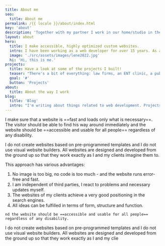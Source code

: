 ```yaml
---
title: About me
seo:
  title: About me
permalink: /{{ locale }}/about/index.html
key: 'about'
description: 'Together with my partner I work in our home/studio in the center of Madrid.'
layout: about
hero:
  title: I make accessible, highly optimized custom websites.
  intro: I have been working as a web developer for over 15 years. As a freelancer and on behalf of agencies I have developed and designed countless websites for small and medium-sized enterprises, freelancers, individuals, associations and foundations. I mainly work with the Jamstack architecture and Wordpress.
  image: './src/assets/images/lene2022.jpg'
  hi: 'Hi, this is me.'
projects:
  title: Have a look at some of the projects I built!
  teaser: "There's a bit of everything: law firms, an ENT clinic, a public school, a cultural foundation, music groups..."
  goal: '#'
  button: 'Projects'
about:
  title: About the way I work
blog:
  title: 'Blog'
  intro: "I'm writing about things related to web development. Projects, approaches and observations, things I have learned or consider important."
---
```


I make sure that a website is ==fast and loads only what is necessary==. The visitor should be able to find his way around immediately and the website should be ==accessible and usable for all people== regardless of any disability.

I do not create websites based on pre-programmed templates and I do not use visual website builders. All websites are designed and developed from the ground up so that they work exactly as I and my clients imagine them to.

This approach has various advantages:

1.  No image is too big, no code is too much - and the website runs error-free and fast.
2.  I am independent of third parties, I react to problems and necessary updates myself.
3.  The websites of my clients achieve a very good positioning in the search engines.
4.  All ideas can be fulfilled in terms of form, structure and function.

<div class="breakout">

    nd the website should be ==accessible and usable for all people== regardless of any disability.

I do not create websites based on pre-programmed templates and I do not use visual website builders. All websites are designed and developed from the ground up so that they work exactly as I and my clie

</div>
